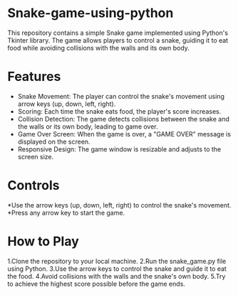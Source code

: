 # Snake-game-using-python
This repository contains a simple Snake game implemented using Python's Tkinter library. The game allows players to control a snake, guiding it to eat food while avoiding collisions with the walls and its own body.
# Features
* Snake Movement: The player can control the snake's movement using arrow keys (up, down, left, right).
* Scoring: Each time the snake eats food, the player's score increases.
* Collision Detection: The game detects collisions between the snake and the walls or its own body, leading to game over.
* Game Over Screen: When the game is over, a "GAME OVER" message is displayed on the screen.
* Responsive Design: The game window is resizable and adjusts to the screen size.

#  Controls
*Use the arrow keys (up, down, left, right) to control the snake's movement.
*Press any arrow key to start the game.

# How to Play
1.Clone the repository to your local machine.
2.Run the snake_game.py file using Python.
3.Use the arrow keys to control the snake and guide it to eat the food.
4.Avoid collisions with the walls and the snake's own body.
5.Try to achieve the highest score possible before the game ends.
